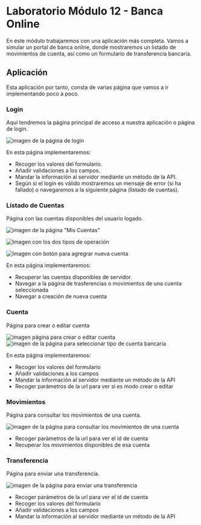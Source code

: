 # Laboratorio Módulo 12 - Banca Online

En éste módulo trabajaremos con una aplicación más completa. Vamos a simular un portal de banca online,
donde mostraremos un listado de movimientos de cuenta, así como un formulario de transferencia bancaria.

## Aplicación

Esta aplicación por tanto, consta de varias página que vamos a ir implementando poco a poco.

### Login

Aquí tendremos la página principal de acceso a nuestra aplicación o página de login.

![imagen de la página de login](https://user-images.githubusercontent.com/65629207/135728463-d0d0cf96-8dc0-4392-b958-68107e3046b4.png)

En esta página implementaremos:
- Recoger los valores del formulario.
- Añadir validaciones a los campos.
- Mandar la información al servidor mediante un método de la API.
- Según si el login es válido mostraremos un mensaje de error (si ha fallado) o navegaremos a la siguiente página (listado de cuentas).


### Listado de Cuentas

Página con las cuentas disponibles del usuario logado.

![imagen de la página "Mis Cuentas"](https://user-images.githubusercontent.com/65629207/135728513-c6edee5e-f197-4939-a215-3689964b5192.png)

![Imagen con los dos tipos de operación](https://user-images.githubusercontent.com/65629207/135728547-1478d685-952f-4aa9-9b72-08450a0cf086.png)

![Imagen con botón para agregrar nueva cuenta](https://user-images.githubusercontent.com/65629207/135728587-65cb3876-970a-45ff-90c9-f3fdbeb8fa9f.png)

En esta página implementaremos:

- Recuperar las cuentas disponibles de servidor.
- Navegar a la página de trasferencias o movimientos de una cuenta seleccionada
- Navegar a creación de nueva cuenta


### Cuenta

Página para crear o editar cuenta

![imagen página para crear o editar cuenta](https://user-images.githubusercontent.com/65629207/135728662-13073770-f4e2-4a8d-83b0-bacffb4e84ab.png)
![imagen de la página para seleccionar tipo de cuenta bancaria](https://user-images.githubusercontent.com/65629207/135728726-9d2105bd-624b-4d2d-858e-f7391ec7da78.png)

En esta página implementaremos:
- Recoger los valores del formulario
- Añadir validaciones a los campos
- Mandar la información al servidor mediante un método de la API
- Recoger parámetros de la url para ver si es modo crear o editar

### Movimientos

Página para consultar los movimientos de una cuenta.

![imagen de la página para consultar los movimientos de una cuenta](https://user-images.githubusercontent.com/65629207/135728775-b589d892-33ce-4f70-addc-40555f7a32ac.png)

- Recoger parámetros de la url para ver el id de cuenta
- Recuperar los movimientos disponibles de esa cuenta

### Transferencia

Página para enviar una transferencia.

![imagen de la página para enviar una transferencia](https://user-images.githubusercontent.com/65629207/135728804-2575bfec-3185-48ab-a70b-8badfae08e7f.png)

- Recoger parámetros de la url para ver el id de cuenta
- Recoger los valores del formulario
- Añadir validaciones a los campos
- Mandar la información al servidor mediante un método de la API
